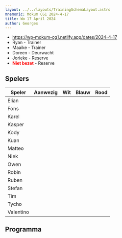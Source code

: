 ```yaml
---
layout: ../../layouts/TrainingSchemaLayout.astro
mnemonic: Mokum CG1 2024-4-17
title: Wo 17 April 2024
author: Georges
---
```


- https://wp-mokum-cg1.netlify.app/dates/2024-4-17
- Ryan - Trainer
- Maaike - Trainer
- Doreen - Deurwacht
- Jorieke - Reserve
- <span style="color:red">**Niet bezet**</span> - Reserve
## Spelers
| Speler | Aanwezig | Wit | Blauw | Rood |
|--------|----------|-----|-------|------|
| Elian | | | | | |
| Fons | | | | | |
| Karel | | | | | |
| Kasper | | | | | |
| Kody | | | | | |
| Kuan | | | | | |
| Matteo | | | | | |
| Niek | | | | | |
| Owen | | | | | |
| Robin | | | | | |
| Ruben | | | | | |
| Stefan | | | | | |
| Tim | | | | | |
| Tycho | | | | | |
| Valentino | | | | | |
## Programma




